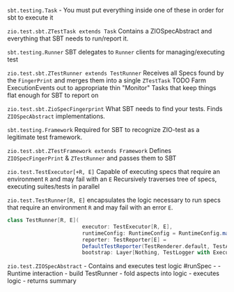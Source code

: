 `sbt.testing.Task` - 
   You must put everything inside one of these in order for sbt to execute it

`zio.test.sbt.ZTestTask extends Task`
   Contains a ZIOSpecAbstract and everything that SBT needs to run/report it.

`sbt.testing.Runner` 
   SBT delegates to `Runner` clients for managing/executing test

`zio.test.sbt.ZTestRunner extends TestRunner`
   Receives all Specs found by the `FingerPrint` and merges them into a single `ZTestTask`
   TODO Farm ExecutionEvents out to appropriate thin "Monitor" Tasks that keep things flat enough for SBT to report on

`zio.test.sbt.ZioSpecFingerprint`
   What SBT needs to find your tests. Finds `ZIOSpecAbstract` implementations.
   
`sbt.testing.Framework`
   Required for SBT to recognize ZIO-test as a legitimate test framework.

`zio.test.sbt.ZTestFramework extends Framework`
   Defines `ZIOSpecFingerPrint` & `ZTestRunner` and passes them to SBT

`zio.test.TestExecutor[+R, E]` 
    Capable of executing specs that require an environment `R` and may fail with an `E`
    Recursively traverses tree of specs, executing suites/tests in parallel
  

`zio.test.TestRunner[R, E]` encapsulates the logic necessary to run specs that
require an environment `R` and may fail with an error `E`.
```scala
class TestRunner[R, E](
                        executor: TestExecutor[R, E],
                        runtimeConfig: RuntimeConfig = RuntimeConfig.makeDefault(),
                        reporter: TestReporter[E] =
                        DefaultTestReporter(TestRenderer.default, TestAnnotationRenderer.default)(ZTraceElement.empty),
                        bootstrap: Layer[Nothing, TestLogger with ExecutionEventSink]
```

`zio.test.ZIOSpecAbstract` - Contains and executes test logic
    #runSpec -
        - Runtime interaction
        - build TestRunner
        - fold aspects into logic
        - executes logic
        - returns summary
